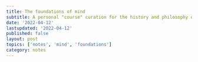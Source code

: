 ```yaml
---
title: The foundations of mind
subtitle: A personal "course" curation for the history and philosophy of the mind
date: '2022-04-12'
lastupdated: '2022-04-12'
published: false
layout: post
topics: ['notes', 'mind', 'foundations']
category: notes
---
```

